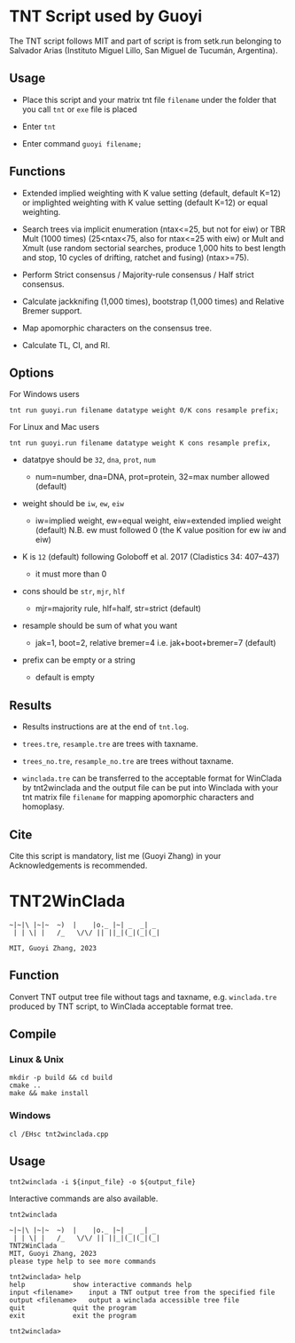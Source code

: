 # TNT Script used by Guoyi

The TNT script follows MIT and part of script is from setk.run belonging to Salvador Arias (Instituto Miguel Lillo, San Miguel de Tucumán, Argentina).

## Usage

- Place this script and your matrix tnt file `filename` under the folder that you call `tnt` or `exe` file is placed

- Enter `tnt`

- Enter command `guoyi filename;`

## Functions

- Extended implied weighting with K value setting (default, default K=12) or implighted weighting with K value setting (default K=12) or equal weighting.      

- Search trees via implicit enumeration (ntax<=25, but not for eiw) or TBR Mult (1000 times) (25<ntax<75, also for ntax<=25 with eiw) or Mult and Xmult (use random sectorial searches, produce 1,000 hits to best length and stop, 10 cycles of drifting, ratchet and fusing) (ntax>=75).      

- Perform Strict consensus / Majority-rule consensus / Half strict consensus.            

- Calculate jackknifing (1,000 times), bootstrap (1,000 times) and Relative Bremer support.

- Map apomorphic characters on the consensus tree.

- Calculate TL, CI, and RI. 

## Options

For Windows users

```
tnt run guoyi.run filename datatype weight 0/K cons resample prefix;
```

For Linux and Mac users

```
tnt run guoyi.run filename datatype weight K cons resample prefix,
```

- datatpye should be `32`, `dna`, `prot`, `num`  

  -  num=number, dna=DNA, prot=protein, 32=max number allowed (default)        

- weight should be `iw`, `ew`, `eiw`

  -  iw=implied weight, ew=equal weight, eiw=extended implied weight (default) N.B. ew must followed 0 (the K value position for ew iw and eiw)               

- K is `12` (default) following Goloboff et al. 2017 (Cladistics 34: 407–437)

  - it must more than 0 

- cons should be `str`, `mjr`, `hlf`  

  -  mjr=majority rule, hlf=half, str=strict (default)                   

- resample should be sum of what you want

  -  jak=1, boot=2, relative bremer=4 i.e. jak+boot+bremer=7 (default)       

- prefix can  be empty or a string

  - default is empty

## Results

- Results instructions are at the end of `tnt.log`.

- `trees.tre`, `resample.tre` are trees with taxname.

- `trees_no.tre`, `resample_no.tre` are trees without taxname.

- `winclada.tre` can be transferred to the acceptable format for WinClada by tnt2winclada and the output file can be put into Winclada with your tnt matrix file `filename` for mapping apomorphic characters and homoplasy.

## Cite

Cite this script is mandatory, list me (Guoyi Zhang) in your Acknowledgements is recommended.

# TNT2WinClada

```
~|~|\ |~|~  ~)  |    |o._ |~| _  _| _ 
 | | \| |   /_   \/\/ || ||_|(_|(_|(_|

MIT, Guoyi Zhang, 2023
```

## Function

Convert TNT output tree file without tags and taxname, e.g. `winclada.tre` produced by TNT script, to WinClada acceptable format tree.

## Compile

### Linux & Unix

```
mkdir -p build && cd build
cmake ..
make && make install
```

### Windows

```
cl /EHsc tnt2winclada.cpp
```

## Usage

```
tnt2winclada -i ${input_file} -o ${output_file}
```

Interactive commands are also available.

```
tnt2winclada

~|~|\ |~|~  ~)  |    |o._ |~| _  _| _ 
 | | \| |   /_   \/\/ || ||_|(_|(_|(_|
TNT2WinClada
MIT, Guoyi Zhang, 2023
please type help to see more commands

tnt2winclada> help
help			show interactive commands help
input <filename>	input a TNT output tree from the specified file
output <filename>	output a winclada accessible tree file
quit			quit the program
exit			exit the program

tnt2winclada>
```
